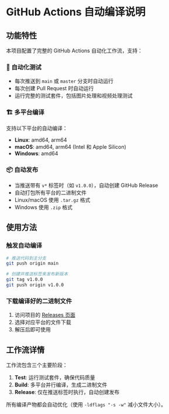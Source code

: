 # GitHub Actions 自动编译说明

## 功能特性

本项目配置了完整的 GitHub Actions 自动化工作流，支持：

### 🔄 自动化测试
- 每次推送到 `main` 或 `master` 分支时自动运行
- 每次创建 Pull Request 时自动运行
- 运行完整的测试套件，包括图片处理和视频处理测试

### 🏗️ 多平台编译
支持以下平台的自动编译：
- **Linux**: amd64, arm64
- **macOS**: amd64, arm64 (Intel 和 Apple Silicon)
- **Windows**: amd64

### 📦 自动发布
- 当推送带有 `v*` 标签时（如 `v1.0.0`），自动创建 GitHub Release
- 自动打包所有平台的二进制文件
- Linux/macOS 使用 `.tar.gz` 格式
- Windows 使用 `.zip` 格式

## 使用方法

### 触发自动编译
```bash
# 推送代码到主分支
git push origin main

# 创建并推送标签来发布新版本
git tag v1.0.0
git push origin v1.0.0
```

### 下载编译好的二进制文件
1. 访问项目的 [Releases 页面](../../releases)
2. 选择对应平台的文件下载
3. 解压后即可使用

## 工作流详情

工作流包含三个主要阶段：

1. **Test**: 运行测试套件，确保代码质量
2. **Build**: 多平台并行编译，生成二进制文件
3. **Release**: 仅在推送标签时执行，自动创建发布

所有编译产物都会自动优化（使用 `-ldflags "-s -w"` 减小文件大小）。